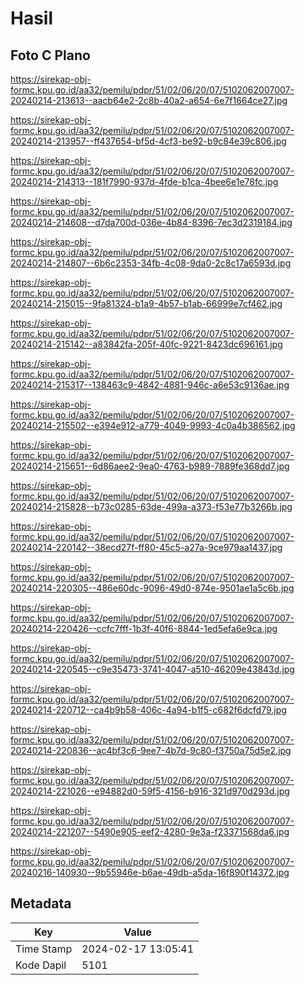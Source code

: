 # Hasil

## Foto C Plano

https://sirekap-obj-formc.kpu.go.id/aa32/pemilu/pdpr/51/02/06/20/07/5102062007007-20240214-213613--aacb64e2-2c8b-40a2-a654-6e7f1664ce27.jpg

https://sirekap-obj-formc.kpu.go.id/aa32/pemilu/pdpr/51/02/06/20/07/5102062007007-20240214-213957--ff437654-bf5d-4cf3-be92-b9c84e39c806.jpg

https://sirekap-obj-formc.kpu.go.id/aa32/pemilu/pdpr/51/02/06/20/07/5102062007007-20240214-214313--181f7990-937d-4fde-b1ca-4bee6e1e78fc.jpg

https://sirekap-obj-formc.kpu.go.id/aa32/pemilu/pdpr/51/02/06/20/07/5102062007007-20240214-214608--d7da700d-036e-4b84-8396-7ec3d2319184.jpg

https://sirekap-obj-formc.kpu.go.id/aa32/pemilu/pdpr/51/02/06/20/07/5102062007007-20240214-214807--6b6c2353-34fb-4c08-9da0-2c8c17a6593d.jpg

https://sirekap-obj-formc.kpu.go.id/aa32/pemilu/pdpr/51/02/06/20/07/5102062007007-20240214-215015--9fa81324-b1a9-4b57-b1ab-66999e7cf462.jpg

https://sirekap-obj-formc.kpu.go.id/aa32/pemilu/pdpr/51/02/06/20/07/5102062007007-20240214-215142--a83842fa-205f-40fc-9221-8423dc696161.jpg

https://sirekap-obj-formc.kpu.go.id/aa32/pemilu/pdpr/51/02/06/20/07/5102062007007-20240214-215317--138463c9-4842-4881-946c-a6e53c9136ae.jpg

https://sirekap-obj-formc.kpu.go.id/aa32/pemilu/pdpr/51/02/06/20/07/5102062007007-20240214-215502--e394e912-a779-4049-9993-4c0a4b386562.jpg

https://sirekap-obj-formc.kpu.go.id/aa32/pemilu/pdpr/51/02/06/20/07/5102062007007-20240214-215651--6d86aee2-9ea0-4763-b989-7889fe368dd7.jpg

https://sirekap-obj-formc.kpu.go.id/aa32/pemilu/pdpr/51/02/06/20/07/5102062007007-20240214-215828--b73c0285-63de-499a-a373-f53e77b3266b.jpg

https://sirekap-obj-formc.kpu.go.id/aa32/pemilu/pdpr/51/02/06/20/07/5102062007007-20240214-220142--38ecd27f-ff80-45c5-a27a-9ce979aa1437.jpg

https://sirekap-obj-formc.kpu.go.id/aa32/pemilu/pdpr/51/02/06/20/07/5102062007007-20240214-220305--486e60dc-9096-49d0-874e-9501ae1a5c6b.jpg

https://sirekap-obj-formc.kpu.go.id/aa32/pemilu/pdpr/51/02/06/20/07/5102062007007-20240214-220426--ccfc7fff-1b3f-40f6-8844-1ed5efa6e9ca.jpg

https://sirekap-obj-formc.kpu.go.id/aa32/pemilu/pdpr/51/02/06/20/07/5102062007007-20240214-220545--c9e35473-3741-4047-a510-46209e43843d.jpg

https://sirekap-obj-formc.kpu.go.id/aa32/pemilu/pdpr/51/02/06/20/07/5102062007007-20240214-220712--ca4b9b58-406c-4a94-b1f5-c682f6dcfd79.jpg

https://sirekap-obj-formc.kpu.go.id/aa32/pemilu/pdpr/51/02/06/20/07/5102062007007-20240214-220836--ac4bf3c6-9ee7-4b7d-9c80-f3750a75d5e2.jpg

https://sirekap-obj-formc.kpu.go.id/aa32/pemilu/pdpr/51/02/06/20/07/5102062007007-20240214-221026--e94882d0-59f5-4156-b916-321d970d293d.jpg

https://sirekap-obj-formc.kpu.go.id/aa32/pemilu/pdpr/51/02/06/20/07/5102062007007-20240214-221207--5490e905-eef2-4280-9e3a-f23371568da6.jpg

https://sirekap-obj-formc.kpu.go.id/aa32/pemilu/pdpr/51/02/06/20/07/5102062007007-20240216-140930--9b55946e-b6ae-49db-a5da-16f890f14372.jpg


## Metadata

| Key        | Value               |
| ---------- | ------------------- |
| Time Stamp | 2024-02-17 13:05:41 |
| Kode Dapil | 5101                |



